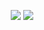 <p align="center">
  <img src ="https://github-readme-stats.vercel.app/api?username=jcbcn&show_icons=true&count_private=true&theme=darcula&hide_border=true&hide=issues,contribs&include_all_commits=true&bg_color=00000000">
  <img src ="https://github-readme-stats.vercel.app/api/top-langs/?username=jcbcn&layout=compact&hide_border=true&theme=darcula&bg_color=00000000&langs_count=10&hide=jupyter%20notebook,tex,css,php">
</p>
